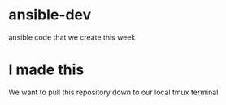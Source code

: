 # ansible-dev
ansible code that we create this week


# I made this
We want to pull this repository down to our local tmux terminal
